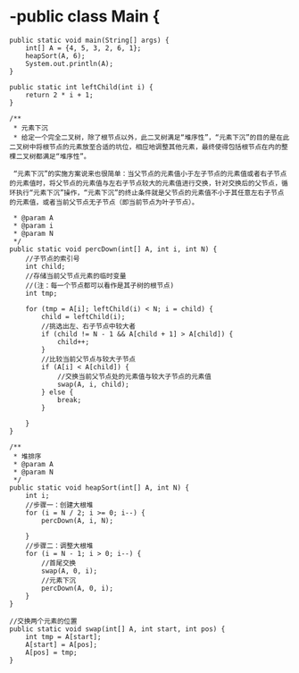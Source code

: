 # -public class Main {

    public static void main(String[] args) {
        int[] A = {4, 5, 3, 2, 6, 1};
        heapSort(A, 6);
        System.out.println(A);
    }

    public static int leftChild(int i) {
        return 2 * i + 1;
    }

    /**
     * 元素下沉
     * 给定一个完全二叉树，除了根节点以外，此二叉树满足“堆序性”，“元素下沉”的目的是在此二叉树中将根节点的元素放至合适的坑位，相应地调整其他元素，最终使得包括根节点在内的整棵二叉树都满足“堆序性”。

     “元素下沉”的实施方案说来也很简单：当父节点的元素值小于左子节点的元素值或者右子节点的元素值时，将父节点的元素值与左右子节点较大的元素值进行交换，针对交换后的父节点，循环执行“元素下沉”操作，“元素下沉”的终止条件就是父节点的元素值不小于其任意左右子节点的元素值，或者当前父节点无子节点（即当前节点为叶子节点）。

     * @param A
     * @param i
     * @param N
     */
    public static void percDown(int[] A, int i, int N) {
        //子节点的索引号
        int child;
        //存储当前父节点元素的临时变量
        //(注：每一个节点都可以看作是其子树的根节点)
        int tmp;

        for (tmp = A[i]; leftChild(i) < N; i = child) {
            child = leftChild(i);
            //挑选出左、右子节点中较大者
            if (child != N - 1 && A[child + 1] > A[child]) {
                child++;
            }
            //比较当前父节点与较大子节点
            if (A[i] < A[child]) {
                //交换当前父节点处的元素值与较大子节点的元素值
                swap(A, i, child);
            } else {
                break;
            }

        }
    }

    /**
     * 堆排序
     * @param A
     * @param N
     */
    public static void heapSort(int[] A, int N) {
        int i;
        //步骤一：创建大根堆
        for (i = N / 2; i >= 0; i--) {
            percDown(A, i, N);

        }
        //步骤二：调整大根堆
        for (i = N - 1; i > 0; i--) {
            //首尾交换
            swap(A, 0, i);
            //元素下沉
            percDown(A, 0, i);
        }
    }

    //交换两个元素的位置
    public static void swap(int[] A, int start, int pos) {
        int tmp = A[start];
        A[start] = A[pos];
        A[pos] = tmp;
    }

